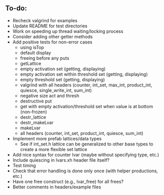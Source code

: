 ## To-do:

+ Recheck valgrind for examples
+ Update README for test directories
+ Work on speeding up thread waiting/locking process
+ Consider adding other getter methods
+ Add positive tests for non-error cases
    + using isTop
    + default display
    + freeing before any puts
    + getLattice
    + empty activation set (getting, displaying)
    + empty activation set within threshold set (getting, displaying)
    + empty threshold set (getting, displaying)
    + valgrind with all headers (counter, int_set, max_int, product_int, quiesce, single_write_int, sum_int) 
    + negative size act and thresh
    + destructive put
    + get with empty activation/threshold set when value is at bottom (non-frozen)
    + destr_lattice
    + destr_makeLvar
    + makeLvar
    + all headers (counter, int_set, product_int, quiesce, sum_int)  
+ Implement more prefab lattices/data types
    + See if int_set.h lattice can be generalized to other base types to create a more flexible set lattice
+ Add nice syntax for counter lvar (maybe without specifying type, etc.)
+ Include quiescing in lvars.xh header file itself?
+ Test timing
+ Check that error handling is done only once (with helper productions, etc.)
+ Have one free construct (e.g., lvar_free) for all frees?
+ Better comments in headers/example files

